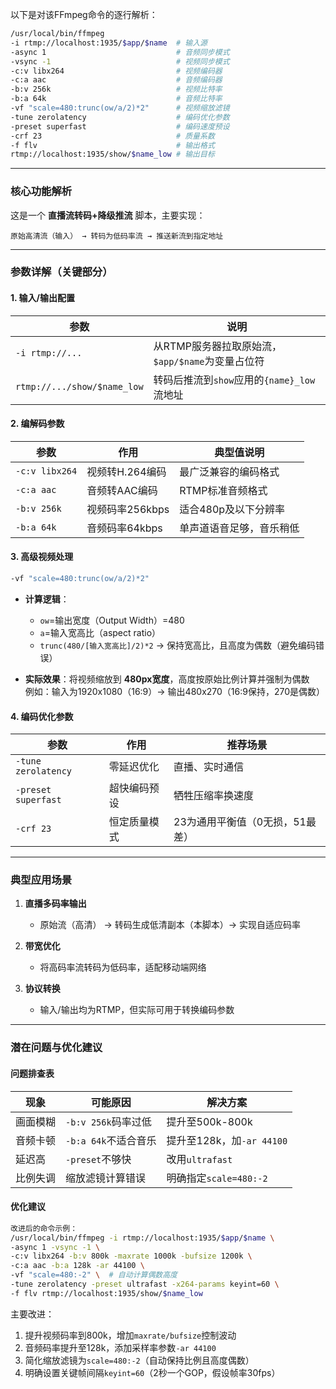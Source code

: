 以下是对该FFmpeg命令的逐行解析：

```bash
/usr/local/bin/ffmpeg 
-i rtmp://localhost:1935/$app/$name  # 输入源
-async 1                             # 音频同步模式
-vsync -1                            # 视频同步模式  
-c:v libx264                         # 视频编码器
-c:a aac                             # 音频编码器
-b:v 256k                            # 视频比特率
-b:a 64k                             # 音频比特率
-vf "scale=480:trunc(ow/a/2)*2"      # 视频缩放滤镜
-tune zerolatency                    # 编码优化参数
-preset superfast                    # 编码速度预设
-crf 23                              # 质量系数
-f flv                               # 输出格式
rtmp://localhost:1935/show/$name_low # 输出目标
```

---

### 核心功能解析
这是一个 **直播流转码+降级推流** 脚本，主要实现：
```
原始高清流（输入） → 转码为低码率流 → 推送新流到指定地址
```

---

### 参数详解（关键部分）

#### 1. 输入/输出配置
| 参数 | 说明 |
|-------|-------|
| `-i rtmp://...` | 从RTMP服务器拉取原始流，`$app/$name`为变量占位符 |
| `rtmp://.../show/$name_low` | 转码后推流到`show`应用的`{name}_low`流地址 |

#### 2. 编解码参数
| 参数 | 作用 | 典型值说明 |
|-------|-------|-------|
| `-c:v libx264` | 视频转H.264编码 | 最广泛兼容的编码格式 |
| `-c:a aac` | 音频转AAC编码 | RTMP标准音频格式 |
| `-b:v 256k` | 视频码率256kbps | 适合480p及以下分辨率 |
| `-b:a 64k` | 音频码率64kbps | 单声道语音足够，音乐稍低 |

#### 3. 高级视频处理
```bash
-vf "scale=480:trunc(ow/a/2)*2"
```
- **计算逻辑**：
  - `ow`=输出宽度（Output Width）=480
  - `a`=输入宽高比（aspect ratio）
  - `trunc(480/[输入宽高比]/2)*2` → 保持宽高比，且高度为偶数（避免编码错误）

- **实际效果**：将视频缩放到 **480px宽度**，高度按原始比例计算并强制为偶数  
  例如：输入为1920x1080（16:9）→ 输出480x270（16:9保持，270是偶数）

#### 4. 编码优化参数
| 参数 | 作用 | 推荐场景 |
|-------|-------|-------|
| `-tune zerolatency` | 零延迟优化 | 直播、实时通信 |
| `-preset superfast` | 超快编码预设 | 牺牲压缩率换速度 |
| `-crf 23` | 恒定质量模式 | 23为通用平衡值（0无损，51最差） |

---

### 典型应用场景
1. **直播多码率输出**  
   - 原始流（高清） → 转码生成低清副本（本脚本）→ 实现自适应码率

2. **带宽优化**  
   - 将高码率流转码为低码率，适配移动端网络

3. **协议转换**  
   - 输入/输出均为RTMP，但实际可用于转换编码参数

---

### 潜在问题与优化建议

#### 问题排查表
| 现象 | 可能原因 | 解决方案 |
|-------|-------|-------|
| 画面模糊 | `-b:v 256k`码率过低 | 提升至500k-800k |
| 音频卡顿 | `-b:a 64k`不适合音乐 | 提升至128k，加`-ar 44100` |
| 延迟高 | `-preset`不够快 | 改用`ultrafast` |
| 比例失调 | 缩放滤镜计算错误 | 明确指定`scale=480:-2` |

#### 优化建议
```bash
改进后的命令示例：
/usr/local/bin/ffmpeg -i rtmp://localhost:1935/$app/$name \
-async 1 -vsync -1 \
-c:v libx264 -b:v 800k -maxrate 1000k -bufsize 1200k \
-c:a aac -b:a 128k -ar 44100 \
-vf "scale=480:-2" \  # 自动计算偶数高度
-tune zerolatency -preset ultrafast -x264-params keyint=60 \
-f flv rtmp://localhost:1935/show/$name_low
```

主要改进：
1. 提升视频码率到800k，增加`maxrate/bufsize`控制波动
2. 音频码率提升至128k，添加采样率参数`-ar 44100`
3. 简化缩放滤镜为`scale=480:-2`（自动保持比例且高度偶数）
4. 明确设置关键帧间隔`keyint=60`（2秒一个GOP，假设帧率30fps）
